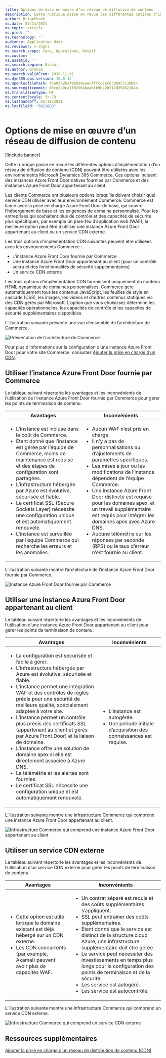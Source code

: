 ```yaml
---
title: Options de mise en œuvre d’un réseau de diffusion de contenu
description: Cette rubrique passe en revue les différentes options d’implémentation d’un réseau de diffusion de contenu (CDN) pouvant être utilisées avec les environnements Microsoft Dynamics 365 Commerce. Ces options incluent des instances Azure Front Door natives fournies par Commerce et des instances Azure Front Door appartenant au client.
author: BrianShook
ms.date: 03/11/2021
ms.topic: article
ms.prod: ''
ms.technology: ''
audience: Application User
ms.reviewer: v-chgri
ms.search.scope: Core, Operations, Retail
ms.custom: ''
ms.assetid: ''
ms.search.region: Global
ms.author: brshoo
ms.search.validFrom: 2020-11-01
ms.dyn365.ops.version: 10.0.14
ms.openlocfilehash: f6e8fb2baf85be0eaecfffcc7ec6cbb457c3bb04
ms.sourcegitcommit: 08ce2a9ca1f02064beabfb9b228717d39882164b
ms.translationtype: HT
ms.contentlocale: fr-FR
ms.lasthandoff: 05/11/2021
ms.locfileid: "6021888"
---
```

# <a name="content-delivery-network-implementation-options"></a>Options de mise en œuvre d’un réseau de diffusion de contenu

[!include [banner](includes/banner.md)]

Cette rubrique passe en revue les différentes options d’implémentation d’un réseau de diffusion de contenu (CDN) pouvant être utilisées avec les environnements Microsoft Dynamics 365 Commerce. Ces options incluent des instances Azure Front Door natives fournies par Commerce et des instances Azure Front Door appartenant au client.

Les clients Commerce ont plusieurs options lorsqu’ils doivent choisir quel service CDN utiliser avec leur environnement Commerce. Commerce est lancé avec la prise en charge Azure Front Door de base, qui couvre l’hébergement de base et les exigences de domaine personnalisé. Pour les entreprises qui souhaitent plus de contrôle et des capacités de sécurité plus spécifiques, par exemple un pare-feu d’application web (WAF), la meilleure option peut être d’utiliser une instance Azure Front Door appartenant au client ou un service CDN externe.

Les trois options d’implémentation CDN suivantes peuvent être utilisées avec les environnements Commerce :

- L’instance Azure Front Door fournie par Commerce
- Une instance Azure Front Door appartenant au client (pour un contrôle accru et des fonctionnalités de sécurité supplémentaires)
- Un service CDN externe

Les trois options d’implémentation CDN fournissent uniquement du contenu HTML dynamique de domaines personnalisés. Commerce gère automatiquement tous les contenus JavaScript, les feuilles de style en cascade (CSS), les images, les vidéos et d’autres contenus statiques via des CDN gérés par Microsoft. L’option que vous choisissez détermine les capacités opérationnelles, les capacités de contrôle et les capacités de sécurité supplémentaires disponibles.

L’illustration suivante présente une vue d’ensemble de l’architecture de Commerce.

![Présentation de l’architecture de Commerce](media/Commerce_CDN-Option_ComparisonModels.png)

Pour plus d’informations sur la configuration d’une instance Azure Front Door pour votre site Commerce, consultez [Ajouter la prise en charge d’un CDN](add-cdn-support.md).

## <a name="use-the-commerce-provided-azure-front-door-instance"></a>Utiliser l’instance Azure Front Door fournie par Commerce

Le tableau suivant répertorie les avantages et les inconvénients de l’utilisation de l’instance Azure Front Door fournie par Commerce pour gérer les points de terminaison de contenu.

| Avantages | Inconvénients |
|------|------|
| <ul><li>L’instance est incluse dans le coût de Commerce.</li><li>Étant donné que l’instance est gérée par l’équipe de Commerce, moins de maintenance est requise et des étapes de configuration sont partagées.</li><li>L’infrastructure hébergée par Azure est évolutive, sécurisée et fiable.</li><li>Le certificat SSL (Secure Sockets Layer) nécessite une configuration unique et est automatiquement renouvelé.</li><li>L’instance est surveillée par l’équipe Commerce qui recherche les erreurs et les anomalies.</li></ul> | <ul><li>Aucun WAF n’est pris en charge.</li><li>Il n’y a pas de personnalisations ou d’ajustements de paramètres spécifiques.</li><li>Les mises à jour ou les modifications de l’instance dépendent de l’équipe Commerce.</li><li>Une instance Azure Front Door distincte est requise pour les domaines apex, et un travail supplémentaire est requis pour intégrer les domaines apex avec Azure DNS.</li><li>Aucune télémétrie sur les réponses par seconde (RPS) ou le taux d’erreur n’est fournie au client.</li></ul> |

L’illustration suivante montre l’architecture de l’instance Azure Front Door fournie par Commerce.

![Instance Azure Front Door fournie par Commerce](media/Commerce_CDN-Option_CommerceFrontDoor.png)

## <a name="use-a-customer-owned-azure-front-door-instance"></a>Utiliser une instance Azure Front Door appartenant au client

Le tableau suivant répertorie les avantages et les inconvénients de l’utilisation d’une instance Azure Front Door appartenant au client pour gérer les points de terminaison de contenu.

| Avantages | Inconvénients |
|------|------|
| <ul><li>La configuration est sécurisée et facile à gérer.</li><li>L’infrastructure hébergée par Azure est évolutive, sécurisée et fiable.</li><li>L’instance permet une intégration WAF et des contrôles de règles précis pour une sécurité de meilleure qualité, spécialement adaptée à votre site.</li><li>L’instance permet un contrôle plus précis des certificats SSL (appartenant au client et gérés par Azure Front Door) et la liaison de domaine.</li><li>L’instance offre une solution de domaine apex si elle est directement associée à Azure DNS.</li><li>La télémétrie et les alertes sont fournies.</li><li>Le certificat SSL nécessite une configuration unique et est automatiquement renouvelé.</li></ul> | <ul><li>L’instance est autogérée.</li><li>Une période initiale d’acquisition des connaissances est requise.</li></ul> |

L’illustration suivante montre une infrastructure Commerce qui comprend une instance Azure Front Door appartenant au client.

![Infrastructure Commerce qui comprend une instance Azure Front Door appartenant au client](media/Commerce_CDN-Option_CustomerOwnedAzureFrontDoor.png)

## <a name="use-an-external-cdn-service"></a>Utiliser un service CDN externe

Le tableau suivant répertorie les avantages et les inconvénients de l’utilisation d’un service CDN externe pour gérer les points de terminaison de contenu.

| Avantages | Inconvénients |
|------|------|
| <ul><li>Cette option est utile lorsque le domaine existant est déjà hébergé sur un CDN externe.</li><li>Les CDN concurrents (par exemple, Akamai) peuvent avoir plus de capacités WAF.</li></ul> | <ul><li>Un contrat séparé est requis et des coûts supplémentaires s’appliquent.</li><li>SSL peut entraîner des coûts supplémentaires.</li><li>Étant donné que le service est distinct de la structure cloud Azure, une infrastructure supplémentaire doit être gérée.</li><li>Le service peut nécessiter des investissements en temps plus longs pour la configuration des points de terminaison et de la sécurité.</li><li>Les service est autogéré.</li><li>Les service est autocontrôlé.</li></ul> |

L’illustration suivante montre une infrastructure Commerce qui comprend un service CDN externe.

![Infrastructure Commerce qui comprend un service CDN externe](media/Commerce_CDN-Option_ExternalFrontDoor.png)

## <a name="additional-resources"></a>Ressources supplémentaires

[Ajouter la prise en charge d’un réseau de distribution de contenu (CDN)](add-cdn-support.md)
